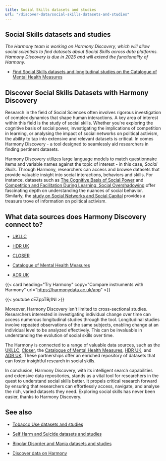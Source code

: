 ```yaml
---
title: Social Skills datasets and studies
url: "/discover-data/social-skills-datasets-and-studies"
---
```


## Social Skills datasets and studies

*The Harmony team is working on Harmony Discovery, which will allow social scientists to find datasets about Social Skills across data platforms. Harmony Discovery is due in 2025 and will extend the functionality of Harmony.*

* [Find Social Skills datasets and longitudinal studies on the Catalogue of Mental Health Measures](https://www.cataloguementalhealth.ac.uk/?content=search&query=Topic:social+skills)

## Discover Social Skills Datasets with Harmony Discovery

Research in the field of Social Sciences often involves rigorous investigation of complex dynamics that shape human interactions. A key area of interest within this field is the study of social skills. Whether you're exploring the cognitive basis of social power, investigating the implications of competition in learning, or analysing the impact of social networks on political activism, the ability to tap into extensive and relevant datasets is critical. In comes Harmony Discovery - a tool designed to seamlessly aid researchers in finding pertinent datasets. 

Harmony Discovery utilizes large language models to match questionnaire items and variable names against the topic of interest - in this case, _Social Skills_. Through Harmony, researchers can access and browse datasets that provide valuable insight into social interactions, behaviors and skills. For instance, datasets such as [The Cognitive Basis of Social Power](https://reshare.ukdataservice.ac.uk/850260) and [Competition and Facilitation During Learning: Social Overshadowing](https://reshare.ukdataservice.ac.uk/856889) offer fascinating depth on understanding the nuances of social behavior. Similarly, the [study on Social Networks and Social Capital](https://reshare.ukdataservice.ac.uk/4580) provides a treasure trove of information on political activism.

## What data sources does Harmony Discovery connect to?

* [UKLLC](https://explore.ukllc.ac.uk)

* [HDR UK](https://www.healthdatagateway.org/)

* [CLOSER](https://closer.ac.uk/)

* [Catalogue of Mental Health Measures](https://www.cataloguementalhealth.ac.uk/)

* [ADR UK](https://www.adruk.org/data-access/data-catalogue/)

{{< card heading="Try Harmony" copy="Compare instruments with Harmony" url="https://harmonydata.ac.uk/app" >}}

{{< youtube cEZppTBj1NI >}}



Moreover, Harmony Discovery isn't limited to cross-sectional studies. Researchers interested in investigating individual change over time can access numerous longitudinal studies through the tool. Longitudinal studies involve repeated observations of the same subjects, enabling change at an individual level to be analyzed effectively. This can be invaluable in understanding the evolution of social skills over time.

The Harmony is connected to a range of valuable data sources, such as the [UKLLC](https://explore.ukllc.ac.uk), [Closer](https://www.closer.ac.uk/), the [Catalogue of Mental Health Measures](https://www.cataloguementalhealth.ac.uk/), [HDR UK](https://www.hdruk.ac.uk/), and [ADR UK](https://www.adruk.org/). These partnerships offer an enriched repository of datasets that can foster insightful research in social skills.

In conclusion, Harmony Discovery, with its intelligent search capabilities and extensive data repositories, stands as a vital tool for researchers in the quest to understand social skills better. It propels critical research forward by ensuring that researchers can effortlessly access, navigate, and analyse the rich, varied datasets they need. Exploring social skills has never been easier, thanks to Harmony Discovery.

## See also

* [Tobacco Use datasets and studies](/discover-data/tobacco-use-datasets-and-studies)

* [Self Harm and Suicide datasets and studies](/discover-data/self-harm-and-suicide-datasets-and-studies)

* [Bipolar Disorder and Mania datasets and studies](/discover-data/bipolar-disorder-and-mania-datasets-and-studies)

* [Discover data on Harmony](/discover-data/)
